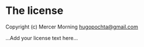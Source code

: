 # The license

Copyright (c) Mercer Morning <hugopochta@gmail.com>

...Add your license text here...